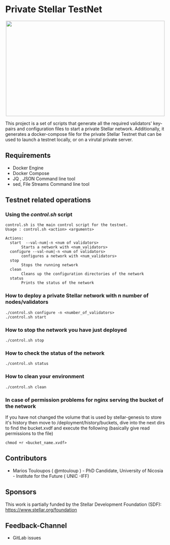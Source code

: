 # Private Stellar TestNet 
<p align="center"><img src="https://assets.gadgets360cdn.com/img/crypto/stellar-og-logo.png" width="500" height="300"/></p>

This project is a set of scripts that generate all the required validators' key-pairs and configuration files to start a private Stellar network. Additionally, it generates a docker-compose file for the private Stellar Testnet that can be used to launch a testnet locally, or on a virutal private server.

## Requirements
- Docker Engine
- Docker Compose
- JQ , JSON Command line tool
- sed, File Streams Command line tool

## Testnet related operations

### Using the *control.sh* script

```
control.sh is the main control script for the testnet.
Usage : control.sh <action> <arguments>

Actions:
  start  --val-num|-n <num of validators>
       Starts a network with <num_validators> 
  configure --val-num|-n <num of validators>
       configures a network with <num_validators> 
  stop
       Stops the running network
  clean
       Cleans up the configuration directories of the network
  status
       Prints the status of the network
```
### How to deploy a private Stellar network with n number of nodes/validators
```
./control.sh configure -n <number_of_validators>
./control.sh start
```

### How to stop the network you have just deployed
```
./control.sh stop
```

### How to check the status of the network
```
./control.sh status
```

### How to clean your environment
```
./control.sh clean
```

### In case of permission problems for nginx serving the bucket of the network

If you have not changed the volume that is used by stellar-genesis to store it's history then move to /deployment/history/buckets, dive into the next dirs to find the bucket.xvdf and execute the following (basically give read permissions to the file)
```
chmod +r <bucket_name.xvdf>
```


## Contributors

- Marios Touloupos ( @mtouloup ) - PhD Candidate, University of Nicosia - Institute for the Future ( UNIC -IFF)


## Sponsors
This work is partially funded by the Stellar Development Foundation (SDF): https://www.stellar.org/foundation


## Feedback-Channel
* GitLab issues



